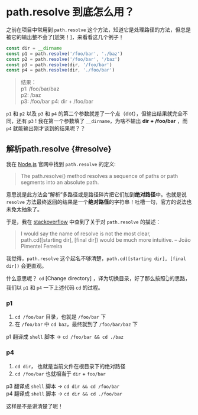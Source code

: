 # path.resolve 到底怎么用？
之前在项目中常用到 `path.resolve` 这个方法，知道它是处理路径的方法，但总是被它的输出整不会了[尬笑！]，来看看这几个例子！  
```js
const dir = __dirname
const p1 = path.resolve('/foo/bar', './baz')
const p2 = path.resolve('/foo/bar', '/baz')
const p3 = path.resolve(dir, '/foo/bar')
const p4 = path.resolve(dir, './foo/bar')
```
> 结果：  
p1: /foo/bar/baz  
p2: /baz  
p3: /foo/bar
p4: dir + /foo/bar

`p1` 和 `p2` 以及 `p3` 和 `p4` 的第二个参数就差了一个点（dot），但输出结果就完全不同，还有 `p3` ! 我在第一个参数填了 `__dirname`，为啥不输出  **dir + /foo/bar** ，而 `p4` 就能输出刚才谈到的结果呢？？

## 解析path.resolve {#resolve}
我在 [Node.js](https://nodejs.org/api/path.html#pathdirnamepath) 官网中找到 `path.resolve` 的定义:
> The path.resolve() method resolves a sequence of paths or path segments into an absolute path.

意思说是此方法会“解析”多路径或是路径碎片把它们加到**绝对路径**中。也就是说 `resolve` 方法最终返回的结果是一个**绝对路径**的字符串！吐槽一句，官方的说法也未免太抽象了。  

于是，我在 [stackoverflow](https://stackoverflow.com/questions/35048686/whats-the-difference-between-path-resolve-and-path-join) 中查到了关于对 `path.resolve` 的描述：
> I would say the name of resolve is not the most clear, path.cd([starting dir], [final dir]) would be much more intuitive. – 
João Pimentel Ferreira  


我觉得，`path.resolve` 这个起名不够清楚，`path.cd([starting dir], [final dir])` 会更直观。  

什么意思呢？ `cd` [Change directory] ，译为切换目录，好了那么按照👆的思路，我们以 `p1` 和 `p4` 一下上述代码 `cd` 的过程。  
### p1
1. `cd /foo/bar` 目录，也就是 `/foo/bar` 下  
2. 在 `/foo/bar` 中 `cd baz`，最终就到了 `/foo/bar/baz` 下  


p1 翻译成 `shell` 脚本 -> `cd /foo/bar && cd ./baz`
### p4
1. `cd dir`， 也就是当前文件在根目录下的绝对路径  
2. `cd /foo/bar` 也就相当于 `dir` + `foo/bar`  


p3 翻译成 `shell` 脚本 -> `cd dir && cd /foo/bar`  
p4 翻译成 `shell` 脚本 -> `cd dir && cd ./foo/bar`   

这样是不是讲清楚了呢！  
<TheEnd />


